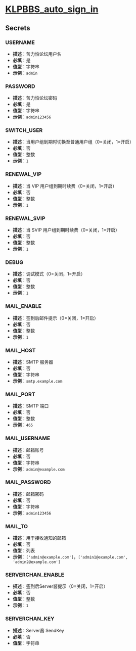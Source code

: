 # [KLPBBS_auto_sign_in](https://github.com/xyz8848/KLPBBS_auto_sign_in)
## Secrets

### USERNAME
- **描述**：苦力怕论坛用户名
- **必填**：是
- **值型**：字符串
- **示例**：`admin`

### PASSWORD
- **描述**：苦力怕论坛密码
- **必填**：是
- **值型**：字符串
- **示例**：`admin123456`

### SWITCH_USER
- **描述**：当用户组到期时切换至普通用户组（0=关闭，1=开启）
- **必填**：否
- **值型**：整数
- **示例**：`1`

### RENEWAL_VIP
- **描述**：当 VIP 用户组到期时续费（0=关闭，1=开启）
- **必填**：否
- **值型**：整数
- **示例**：`1`

### RENEWAL_SVIP
- **描述**：当 SVIP 用户组到期时续费（0=关闭，1=开启）
- **必填**：否
- **值型**：整数
- **示例**：`1`

### DEBUG
- **描述**：调试模式（0=关闭，1=开启）
- **必填**：否
- **值型**：整数
- **示例**：`1`

### MAIL_ENABLE
- **描述**：签到后邮件提示（0=关闭，1=开启）
- **必填**：否
- **值型**：整数
- **示例**：`1`

### MAIL_HOST
- **描述**：SMTP 服务器
- **必填**：否
- **值型**：字符串
- **示例**：`smtp.example.com`

### MAIL_PORT
- **描述**：SMTP 端口
- **必填**：否
- **值型**：整数
- **示例**：`465`

### MAIL_USERNAME
- **描述**：邮箱账号
- **必填**：否
- **值型**：字符串
- **示例**：`admin@example.com`

### MAIL_PASSWORD
- **描述**：邮箱密码
- **必填**：否
- **值型**：字符串
- **示例**：`admin123456`

### MAIL_TO
- **描述**：用于接收通知的邮箱
- **必填**：否
- **值型**：列表
- **示例**：`['admin@example.com']`，`['admin1@example.com', 'admin2@example.com']`

### SERVERCHAN_ENABLE
- **描述**：签到后Server酱提示（0=关闭，1=开启）
- **必填**：否
- **值型**：整数
- **示例**：`1`

### SERVERCHAN_KEY
- **描述**：Server酱 SendKey
- **必填**：否
- **值型**：字符串
